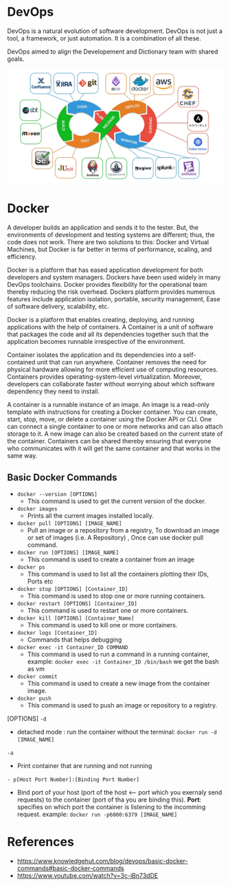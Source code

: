 # DevOps

DevOps is a natural evolution of software development. DevOps is not just a tool, a framework, or just automation. It is a combination of all these. 

DevOps aimed to align the Developement and Dictionary team with shared goals.

![DevOps-1](img/DevOps-1.jpg "DevOps-1")

# Docker

A developer builds an application and sends it to the tester. But, the environments of development and testing systems are different; thus, the code does not work. There are two solutions to this: Docker and Virtual Machines, but Docker is far better in terms of performance, scaling, and efficiency.   

Docker is a platform that has eased application development for both developers and system managers. Dockers have been used widely in many DevOps toolchains. Docker provides flexibility for the operational team thereby reducing the risk overhead. Dockers platform provides numerous features include application isolation, portable, security management, Ease of software delivery, scalability, etc.    

Docker is a platform that enables creating, deploying, and running applications with the help of containers. A Container is a unit of software that packages the code and all its dependencies together such that the application becomes runnable irrespective of the environment.   

Container isolates the application and its dependencies into a self-contained unit that can run anywhere. Container removes the need for physical hardware allowing for more efficient use of computing resources. Containers provides operating-system-level virtualization. Moreover, developers can collaborate faster without worrying about which software dependency they need to install.    

A container is a runnable instance of an image. An image is a read-only template with instructions for creating a Docker container. You can create, start, stop, move, or delete a container using the Docker API or CLI. One can connect a single container to one or more networks and can also attach storage to it. A new image can also be created based on the current state of the container. Containers can be shared thereby ensuring that everyone who communicates with it will get the same container and that works in the same way.    



## Basic Docker Commands

- `docker --version [OPTIONS]`
    - This command is used to get the current version of the docker.
- `docker images`
    - Prints all the current images installed locally.
- `docker pull [OPTIONS] [IMAGE_NAME]`
    - Pull an image or a repository from a registry, To download an image or set of images (i.e. A Repository) , Once can use docker pull command.
- `docker run [OPTIONS] [IMAGE_NAME]`
    - This command is used to create a container from an image 
- `docker ps`
    - This command is used to list all the containers plotting their IDs, Ports etc
- `docker stop [OPTIONS] [Container_ID]`
    - This command is used to stop one or more running containers. 
- `docker restart [OPTIONS] [Container_ID]`
    - This command is used to restart one or more containers. 
- `docker kill [OPTIONS] [Container_Name]`
    - This command is used to kill one or more containers. 
- `docker logs [Container_ID]`
    - Commands that helps debugging
- `docker exec -it Container_ID COMMAND`
    - This command is used to run a command in a running container, example: `docker exec -it Container_ID /bin/bash` we get the bash as vm
- `docker commit` 
    - This command is used to create a new image from the container image. 
- `docker push`
    - This command is used to push an image or repository to a registry. 

[OPTIONS] 
`-d`
- detached mode : run the container without the terminal: `docker run -d [IMAGE_NAME]`

`-a`
- Print container that are running and not running 

`- p[Host Port Number]:[Binding Port Number]`
- Bind port of your host (port of the host <-- port which you exernaly send requests) to the container (port of tha you are binding this). **Port**: specifies on which port the container is listening to the incomming request. example: `docker run -p6000:6379 [IMAGE_NAME]`



# References
- https://www.knowledgehut.com/blog/devops/basic-docker-commands#basic-docker-commands
- https://www.youtube.com/watch?v=3c-iBn73dDE

